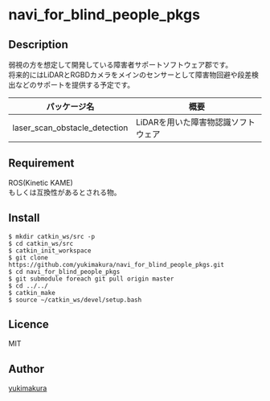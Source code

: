 # navi_for_blind_people_pkgs


## Description
弱視の方を想定して開発している障害者サポートソフトウェア郡です。   
将来的にはLiDARとRGBDカメラをメインのセンサーとして障害物回避や段差検出などのサポートを提供する予定です。   

|パッケージ名 |概要|
|---|---|   
|laser_scan_obstacle_detection|LiDARを用いた障害物認識ソフトウェア|   

## Requirement
ROS(Kinetic KAME)   
もしくは互換性があるとされる物。

## Install
```
$ mkdir catkin_ws/src -p
$ cd catkin_ws/src
$ catkin_init_workspace
$ git clone https://github.com/yukimakura/navi_for_blind_people_pkgs.git
$ cd navi_for_blind_people_pkgs
$ git submodule foreach git pull origin master
$ cd ../../
$ catkin_make
$ source ~/catkin_ws/devel/setup.bash
```

## Licence
MIT

## Author

[yukimakura](https://twitter.com/yukimakura86)
